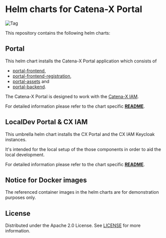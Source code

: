 # Helm charts for Catena-X Portal

![Tag](https://img.shields.io/static/v1?label=&message=LeadingRepository&color=green&style=flat)

This repository contains the following helm charts:

##  Portal

This helm chart installs the Catena-X Portal application which consists of

* [portal-frontend](https://github.com/eclipse-tractusx/portal-frontend),
* [portal-frontend-registration](https://github.com/eclipse-tractusx/portal-frontend-registration),
* [portal-assets](https://github.com/eclipse-tractusx/portal-assets) and
* [portal-backend](https://github.com/eclipse-tractusx/portal-backend).

The Catena-X Portal is designed to work with the [Catena-X IAM](https://github.com/eclipse-tractusx/portal-iam).

For detailed information please refer to the chart specific **[README](./charts/portal/README.md)**.

##  LocalDev Portal & CX IAM

This umbrella helm chart installs the CX Portal and the CX IAM Keycloak instances.

It's intended for the local setup of the those components in order to aid the local development.

For detailed information please refer to the chart specific **[README](./charts/localdev/README.md)**.

## Notice for Docker images

The referenced container images in the helm charts are for demonstration purposes only.

## License

Distributed under the Apache 2.0 License.
See [LICENSE](./LICENSE) for more information.
